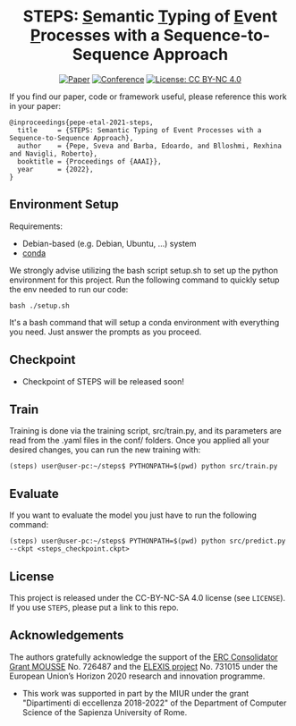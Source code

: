 <div align="center">    

# STEPS: <u>S</u>emantic <u>T</u>yping of <u>E</u>vent <u>P</u>rocesses with a Sequence-to-Sequence Approach

[![Paper](https://img.shields.io/badge/proc-AAAI--Proceedings-blue)](https://github.com/SapienzaNLP/steps/blob/main/docs/AAAI22_STEPS.pdf)
[![Conference](https://img.shields.io/badge/aaai-AAAI--2022-red)](https://aaai.org/Conferences/AAAI-22/)
[![License: CC BY-NC 4.0](https://img.shields.io/badge/License-CC%20BY--NC%204.0-lightgrey.svg)](https://creativecommons.org/licenses/by-nc/4.0/)

</div>


If you find our paper, code or framework useful, please reference this work in your paper:

```
@inproceedings{pepe-etal-2021-steps,
  title     = {STEPS: Semantic Typing of Event Processes with a Sequence-to-Sequence Approach},
  author    = {Pepe, Sveva and Barba, Edoardo, and Blloshmi, Rexhina and Navigli, Roberto},
  booktitle = {Proceedings of {AAAI}},
  year      = {2022},
}
```

<!-- ## Code Release  -->

<!-- * The code for running the experiments of STEPS will be released soon! -->

## Environment Setup

Requirements:

* Debian-based (e.g. Debian, Ubuntu, ...) system
* [conda](https://docs.conda.io/en/latest/)

We strongly advise utilizing the bash script setup.sh to set up the python environment for this project.
Run the following command to quickly setup the env needed to run our code: 

```
bash ./setup.sh
```
It's a bash command that will setup a conda environment with everything you need. Just answer the prompts as you proceed.

## Checkpoint

* Checkpoint of STEPS will be released soon!

## Train

Training is done via the training script, src/train.py, and its parameters are read from the .yaml files in the conf/ folders. Once you applied all your desired changes, you can run the new training with:

```
(steps) user@user-pc:~/steps$ PYTHONPATH=$(pwd) python src/train.py
```

## Evaluate

If you want to evaluate the model you just have to run the following command:

```
(steps) user@user-pc:~/steps$ PYTHONPATH=$(pwd) python src/predict.py --ckpt <steps_checkpoint.ckpt>
```

## License
This project is released under the CC-BY-NC-SA 4.0 license (see `LICENSE`). If you use `STEPS`, please put a link to this repo.

## Acknowledgements
The authors gratefully acknowledge the support of the [ERC Consolidator Grant MOUSSE](http://mousse-project.org) No. 726487 and the [ELEXIS project](https://elex.is/) No. 731015 under the European Union’s Horizon 2020 research and innovation programme.

* This work was supported in part by the MIUR under the grant "Dipartimenti di eccellenza 2018-2022" of the Department of Computer Science of the Sapienza University of Rome.
